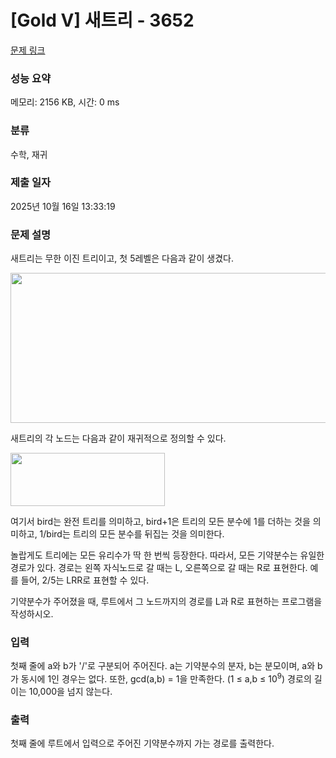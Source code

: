 # [Gold V] 새트리 - 3652 

[문제 링크](https://www.acmicpc.net/problem/3652) 

### 성능 요약

메모리: 2156 KB, 시간: 0 ms

### 분류

수학, 재귀

### 제출 일자

2025년 10월 16일 13:33:19

### 문제 설명

<p>새트리는 무한 이진 트리이고, 첫 5레벨은 다음과 같이 생겼다.</p>

<p><img alt="" src="https://www.acmicpc.net/upload/images/bt.png" style="height:240px; width:564px"></p>

<p>새트리의 각 노드는 다음과 같이 재귀적으로 정의할 수 있다.</p>

<p><img alt="" src="https://www.acmicpc.net/upload/images/bd.png" style="height:85px; width:247px"></p>

<p>여기서 bird는 완전 트리를 의미하고, bird+1은 트리의 모든 분수에 1를 더하는 것을 의미하고, 1/bird는 트리의 모든 분수를 뒤집는 것을 의미한다.</p>

<p>놀랍게도 트리에는 모든 유리수가 딱 한 번씩 등장한다. 따라서, 모든 기약분수는 유일한 경로가 있다. 경로는 왼쪽 자식노드로 갈 때는 L, 오른쪽으로 갈 때는 R로 표현한다. 예를 들어, 2/5는 LRR로 표현할 수 있다.</p>

<p>기약분수가 주어졌을 때, 루트에서 그 노드까지의 경로를 L과 R로 표현하는 프로그램을 작성하시오.</p>

### 입력 

 <p>첫째 줄에 a와 b가 '/'로 구분되어 주어진다. a는 기약분수의 분자, b는 분모이며, a와 b가 동시에 1인 경우는 없다. 또한, gcd(a,b) = 1을 만족한다. (1 ≤ a,b ≤ 10<sup>9</sup>) 경로의 길이는 10,000을 넘지 않는다.</p>

### 출력 

 <p>첫째 줄에 루트에서 입력으로 주어진 기약분수까지 가는 경로를 출력한다. </p>

